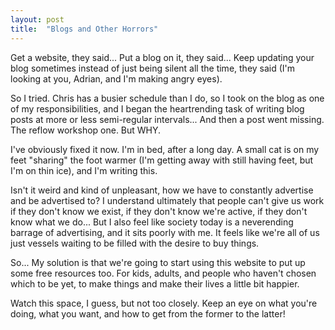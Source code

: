 ```yaml
---
layout: post
title:  "Blogs and Other Horrors"
---
```

Get a website, they said... Put a blog on it, they said... Keep updating your blog sometimes instead of just being silent all the time, they said (I'm looking at you, Adrian, and I'm making angry eyes).

So I tried. Chris has a busier schedule than I do, so I took on the blog as one of my responsibilities, and I began the heartrending task of writing blog posts at more or less semi-regular intervals... And then a post went missing. The reflow workshop one. But WHY.

I've obviously fixed it now. I'm in bed, after a long day. A small cat is on my feet "sharing" the foot warmer (I'm getting away with still having feet, but I'm on thin ice), and I'm writing this.

Isn't it weird and kind of unpleasant, how we have to constantly advertise and be advertised to? I understand ultimately that people can't give us work if they don't know we exist, if they don't know we're active, if they don't know what we do... But I also feel like society today is a neverending barrage of advertising, and it sits poorly with me. It feels like we're all of us just vessels waiting to be filled with the desire to buy things.

So... My solution is that we're going to start using this website to put up some free resources too. For kids, adults, and people who haven't chosen which to be yet, to make things and make their lives a little bit happier.

Watch this space, I guess, but not too closely. Keep an eye on what you're doing, what you want, and how to get from the former to the latter!
